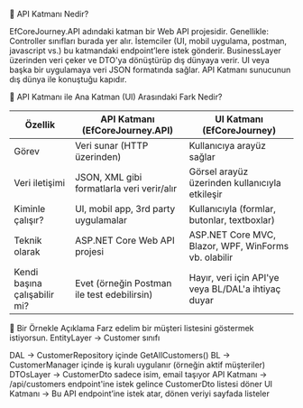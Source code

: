 ﻿🔹 API Katmanı Nedir?

EfCoreJourney.API adındaki katman bir Web API projesidir. Genellikle:
Controller sınıfları burada yer alır.
İstemciler (UI, mobil uygulama, postman, javascript vs.) bu katmandaki endpoint’lere istek gönderir.
BusinessLayer üzerinden veri çeker ve DTO'ya dönüştürüp dış dünyaya verir.
UI veya başka bir uygulamaya veri JSON formatında sağlar.
API Katmanı sunucunun dış dünya ile konuştuğu kapıdır.

🔹 API Katmanı ile Ana Katman (UI) Arasındaki Fark Nedir?

| Özellik                      | API Katmanı (EfCoreJourney.API)             | UI Katmanı (EfCoreJourney)                           |
| ---------------------------- | ------------------------------------------- | ---------------------------------------------------- |
| Görev                        | Veri sunar (HTTP üzerinden)                 | Kullanıcıya arayüz sağlar                            |
| Veri iletişimi               | JSON, XML gibi formatlarla veri verir/alır  | Görsel arayüz üzerinden kullanıcıyla etkileşir       |
| Kiminle çalışır?             | UI, mobil app, 3rd party uygulamalar        | Kullanıcıyla (formlar, butonlar, textboxlar)         |
| Teknik olarak                | ASP.NET Core Web API projesi                | ASP.NET Core MVC, Blazor, WPF, WinForms vb. olabilir |
| Kendi başına çalışabilir mi? | Evet (örneğin Postman ile test edebilirsin) | Hayır, veri için API'ye veya BL/DAL'a ihtiyaç duyar  |

🔸 Bir Örnekle Açıklama
Farz edelim bir müşteri listesini göstermek istiyorsun.
EntityLayer → Customer sınıfı

DAL → CustomerRepository içinde GetAllCustomers()
BL → CustomerManager içinde iş kuralı uygulanır (örneğin aktif müşteriler)
DTOsLayer → CustomerDto sadece isim, email taşıyor
API Katmanı → /api/customers endpoint'ine istek gelince CustomerDto listesi döner
UI Katmanı → Bu API endpoint’ine istek atar, dönen veriyi sayfada listeler